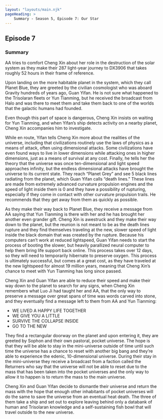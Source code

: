 ```yaml
---
layout: "layouts/main.njk"
pageHeading: >
    Summary - Season 5, Episode 7: Our Star
---
```

## Episode 7
### Summary
AA tries to comfort Cheng Xin about her role in the destruction of the solar system as they make their 287 light-year journey to DX3906 that takes roughly 52 hours in their frame of reference.

Upon landing on the more habitable planet in the system, which they call Planet Blue, they are greeted by the civilian cosmologist who was aboard Gravity hundreds of years ago, Guan Yifan. He is not sure what happened to the Trisolaran fleets or Yun Tianming, but he received the broadcast from Halo and was there to meet them and take them back to one of the worlds that the galactic humans had founded.

Even though this part of space is dangerous, Cheng Xin insists on waiting for Yun Tianming, and when Yifan’s ship detects activity on a nearby planet, Cheng Xin accompanies him to investigate.

While en route, Yifan tells Cheng Xin more about the realities of the universe, including that civilizations routinely use the laws of physics as a means of attack, often using dimensional attacks. Some civilizations have even found ways to live in lower dimensions while attacking ones in higher dimensions, just as a means of survival at any cost. Finally, he tells her the theory that the universe was once ten-dimensional and light speed approaches infinity, but the endless dimensional attacks have brought the universe to its current state.
They reach “Planet Grey” and see 5 black lines radiating from the planet, which Guan Yifan calls “death lines.” These lines are made from extremely advanced curvature propulsion engines and the speed of light inside them is 0 and they have a possibility of rupturing, especially if they come in contact with other curvature propulsion trails. He recommends that they get away from them as quickly as possible.

As they make their way back to Planet Blue, they receive a message from AA saying that Yun Tianming is there with her and he has brought her another even grander gift. Cheng Xin is awestruck and they make their way down to the planet, but the reunion is not meant to be as the death lines rupture and they find themselves traveling at the new, slower speed of light inside the black domain that was created by the rupture.
Because his computers can’t work at reduced lightspeed, Guan Yifan needs to start the process of booting the slower, but heavily parallized neural computer to help them bring life support back online. This process takes over 12 days, so they will need to temporarily hibernate to preserve oxygen. This process is ultimately successful, but comes at a great cost, as they have traveled at the new lightspeed for almost 19 million years, meaning that Cheng Xin’s chance to meet with Yun Tianming has long since passed.

Cheng Xin and Guan Yifan are able to reduce their speed and make their way down to the planet to search for any signs, when Cheng Xin remembers what Luo Ji had taught her and AA, that the only way to preserve a message over great spans of time was words carved into stone, and they eventually find a message left to them from AA and Yun Tianming:

* WE LIVED A HAPPY LIFE TOGETHER
* WE GIVE YOU A LITTLE
* SURVIVE THE COLLAPSE INSIDE
* GO TO THE NEW

They find a rectangular doorway on the planet and upon entering it, they are greeted by Sophon and their own pastoral, pocket universe. The hope is that they will be able to stay in the mini-universe outside of time until such time the universe has a chance to reset with another big bang and they’re able to experience the edenic, 10-dimensional universe.
During their stay in the mini-universe they receive a broadcast from a faction called the Returners who say that the universe will not be able to reset due to the mass that has been taken into the pocket universes and the only way to allow it to happen is to return the mass to the main universe. 

Cheng Xin and Guan Yifan decide to dismantle their universe and return the mass with the hope that enough other inhabitants of pocket universes will do the same to save the universe from an eventual heat death. The three of them take a ship and set out to explore leaving behind only a databank of human and Trisolaran knowledge and a self-sustaining fish bowl that will travel outside to the new universe.
